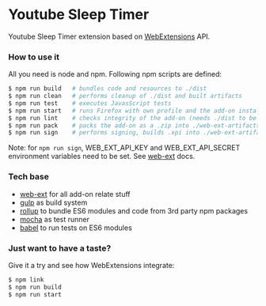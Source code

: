 # Youtube Sleep Timer

Youtube Sleep Timer extension based on [WebExtensions](https://developer.mozilla.org/en-US/Add-ons/WebExtensions) API.

### How to use it

All you need is node and npm. Following npm scripts are defined:

```bash
$ npm run build   # bundles code and resources to ./dist
$ npm run clean   # performs cleanup of ./dist and built artifacts
$ npm run test    # executes JavasScript tests
$ npm run start   # runs Firefox with own profile and the add-on installed (needs ./dist to be built)
$ npm run lint    # checks integrity of the add-on (needs ./dist to be built)
$ npm run pack    # packs the add-on as a .zip into ./web-ext-artifacts
$ npm run sign    # performs signing, builds .xpi into ./web-ext-artifacts on success
```

Note: for `npm run sign`, WEB_EXT_API_KEY and WEB_EXT_API_SECRET environment variables need to be set. See [web-ext](https://developer.mozilla.org/en-US/Add-ons/WebExtensions/web-ext_command_reference#web-ext_sign) docs.

### Tech base

 * [web-ext](https://github.com/mozilla/web-ext) for all add-on relate stuff
 * [gulp](https://github.com/gulpjs/gulp) as build system
 * [rollup](https://github.com/rollup/rollup) to bundle ES6 modules and code from 3rd party npm packages
 * [mocha](https://github.com/mochajs/mocha) as test runner
 * [babel](https://github.com/babel/babel) to run tests on ES6 modules

### Just want to have a taste?

Give it a try and see how WebExtensions integrate:
```bash
$ npm link
$ npm run build
$ npm run start
```
